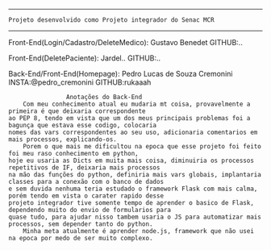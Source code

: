 ----------------------------------------------------------------------------------
	Projeto desenvolvido como Projeto integrador do Senac MCR
----------------------------------------------------------------------------------
Front-End(Login/Cadastro/DeleteMedico): Gustavo Benedet
	GITHUB:..

Front-End(DeletePaciente): Jardel..
	GITHUB:..

Back-End/Front-End(Homepage): Pedro Lucas de Souza Cremonini
	INSTA:@pedro_cremonini
	GITHUB:rukaaah

					Anotações do Back-End
		Com meu conhecimento atual eu mudaria mt coisa, provavelmente a primeira é que deixaria correspondente
	ao PEP 8, tendo em vista que um dos meus principais problemas foi a bagunça que estava esse codigo, colocaria
	nomes das vars correspondentes ao seu uso, adicionaria comentarios em mais processos, explicando-os.
		Porem o que mais me dificultou na epoca que esse projeto foi feito foi meu raso conhecimento em python, 
	hoje eu usaria as Dicts em muita mais coisa, diminuiria os processos repetitivos de IF, deixaria mais processos 
	na mão das funções do python, definiria mais vars globais, implantaria classes para a conexão com o banco de dados
	e sem duvida nenhuma teria estudado o framework Flask com mais calma, porém tendo em vista o carater rapido desse
	projeto integrador tive somente tempo de aprender o basico de Flask, dependendo muito do envio de formularios para 
	quase tudo, para ajudar nisso tambem usaria o JS para automatizar mais processos, sem depender tanto do python.
		Minha meta atualmente é aprender node.js, framework que não usei na epoca por medo de ser muito complexo.
